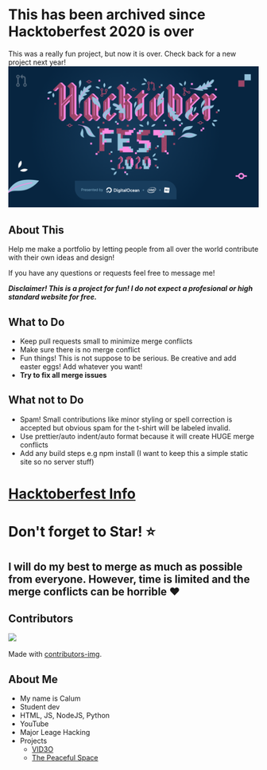 # This has been archived since Hacktoberfest 2020 is over
This was a really fun project, but now it is over. Check back for a new project next year!
![Hacktoberfest 2020](Hacktoberfest2020.png)

## About This
Help me make a portfolio by letting people from all over the world contribute with their own ideas and design!

If you have any questions or requests feel free to message me!

***Disclaimer! This is a project for fun! I do not expect a profesional or high standard website for free.***

## What to Do
- Keep pull requests small to minimize merge conflicts
- Make sure there is no merge conflict
- Fun things! This is not suppose to be serious. Be creative and add easter eggs! Add whatever you want!
- **Try to fix all merge issues**

## What not to Do
- Spam! Small contributions like minor styling or spell correction is accepted but obvious spam for the t-shirt will be labeled invalid.
- Use prettier/auto indent/auto format because it will create HUGE merge conflicts
- Add any build steps e.g npm install (I want to keep this a simple static site so no server stuff)

# [Hacktoberfest Info](https://hacktoberfest.digitalocean.com/)

# Don't forget to Star! ⭐️
## I will do my best to merge as much as possible from everyone. However, time is limited and the merge conflicts can be horrible ❤️

## Contributors
<a href="https://github.com/caburum/HacktoberfestPortfolio2020/graphs/contributors">
  <img src="https://contributors-img.web.app/image?repo=caburum/HacktoberfestPortfolio2020" />
</a>

Made with [contributors-img](https://contributors-img.web.app).

## About Me
- My name is Calum
- Student dev
- HTML, JS, NodeJS, Python
- YouTube
- Major Leage Hacking
- Projects
  - [VID3O](https://devpost.com/software/vid3o/)
  - [The Peaceful Space](https://devpost.com/software/the-peaceful-space)
